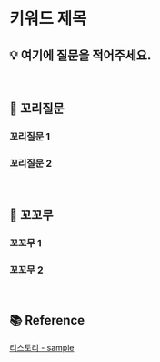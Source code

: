 # 키워드 제목
## 💡 여기에 질문을 적어주세요.
<br>

## 📑 꼬리질문
### 꼬리질문 1
### 꼬리질문 2
<br>

## 🐍 꼬꼬무
### 꼬꼬무 1
### 꼬꼬무 2
<br>

## 📚 Reference
[티스토리 - sample](https://www.sample.com)

